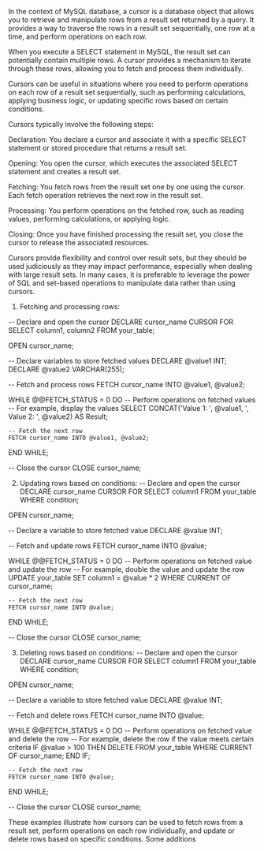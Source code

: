In the context of MySQL database, a cursor is a database object that allows you to retrieve and manipulate rows from a result set returned by a query. It provides a way to traverse the rows in a result set sequentially, one row at a time, and perform operations on each row.

When you execute a SELECT statement in MySQL, the result set can potentially contain multiple rows. A cursor provides a mechanism to iterate through these rows, allowing you to fetch and process them individually.

Cursors can be useful in situations where you need to perform operations on each row of a result set sequentially, such as performing calculations, applying business logic, or updating specific rows based on certain conditions.

Cursors typically involve the following steps:

Declaration: You declare a cursor and associate it with a specific SELECT statement or stored procedure that returns a result set.

Opening: You open the cursor, which executes the associated SELECT statement and creates a result set.

Fetching: You fetch rows from the result set one by one using the cursor. Each fetch operation retrieves the next row in the result set.

Processing: You perform operations on the fetched row, such as reading values, performing calculations, or applying logic.

Closing: Once you have finished processing the result set, you close the cursor to release the associated resources.

Cursors provide flexibility and control over result sets, but they should be used judiciously as they may impact performance, especially when dealing with large result sets. In many cases, it is preferable to leverage the power of SQL and set-based operations to manipulate data rather than using cursors.

1. Fetching and processing rows:

-- Declare and open the cursor
DECLARE cursor_name CURSOR FOR SELECT column1, column2 FROM your_table;

OPEN cursor_name;

-- Declare variables to store fetched values
DECLARE @value1 INT;
DECLARE @value2 VARCHAR(255);

-- Fetch and process rows
FETCH cursor_name INTO @value1, @value2;

WHILE @@FETCH_STATUS = 0 DO
    -- Perform operations on fetched values
    -- For example, display the values
    SELECT CONCAT('Value 1: ', @value1, ', Value 2: ', @value2) AS Result;

    -- Fetch the next row
    FETCH cursor_name INTO @value1, @value2;
END WHILE;

-- Close the cursor
CLOSE cursor_name;

2. Updating rows based on conditions:
-- Declare and open the cursor
DECLARE cursor_name CURSOR FOR SELECT column1 FROM your_table WHERE condition;

OPEN cursor_name;

-- Declare a variable to store fetched value
DECLARE @value INT;

-- Fetch and update rows
FETCH cursor_name INTO @value;

WHILE @@FETCH_STATUS = 0 DO
    -- Perform operations on fetched value and update the row
    -- For example, double the value and update the row
    UPDATE your_table SET column1 = @value * 2 WHERE CURRENT OF cursor_name;

    -- Fetch the next row
    FETCH cursor_name INTO @value;
END WHILE;

-- Close the cursor
CLOSE cursor_name;

3. Deleting rows based on conditions:
-- Declare and open the cursor
DECLARE cursor_name CURSOR FOR SELECT column1 FROM your_table WHERE condition;

OPEN cursor_name;

-- Declare a variable to store fetched value
DECLARE @value INT;

-- Fetch and delete rows
FETCH cursor_name INTO @value;

WHILE @@FETCH_STATUS = 0 DO
    -- Perform operations on fetched value and delete the row
    -- For example, delete the row if the value meets certain criteria
    IF @value > 100 THEN
        DELETE FROM your_table WHERE CURRENT OF cursor_name;
    END IF;

    -- Fetch the next row
    FETCH cursor_name INTO @value;
END WHILE;

-- Close the cursor
CLOSE cursor_name;


These examples illustrate how cursors can be used to fetch rows from a result set, perform operations on each row individually, and update or delete rows based on specific conditions. Some additions
